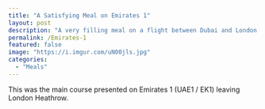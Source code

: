 ```yaml
---
title: "A Satisfying Meal on Emirates 1"
layout: post
description: "A very filling meal on a flight between Dubai and London."
permalink: /Emirates-1
featured: false
image: "https://i.imgur.com/uN00jls.jpg"
categories: 
  - "Meals"
---
```


This was the main course presented on Emirates 1 (UAE1 / EK1) leaving London Heathrow.

